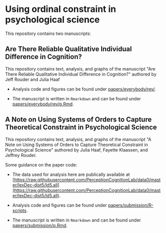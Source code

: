 # Using ordinal constraint in psychological science

This repository contains two manuscripts:

## Are There Reliable Qualitative Individual Difference in Cognition?

This repository contains text, analysis, and graphs of the manuscript "Are There Reliable Qualitative Individual Difference in Cognition?" authored by Jeff Rouder and Julia Haaf

- Analysis code and figures can be found under [papers/everybody/rev/](https://github.com/PerceptionAndCognitionLab/bf-order/tree/public/papers/short/R-scripts).

- The manuscript is written in `Rmarkdown` and can be found under [papers/everybody/rev/p.Rmd](https://github.com/PerceptionAndCognitionLab/bf-order/blob/public/papers/short/p.Rmd).

## A Note on Using Systems of Orders to Capture Theoretical Constraint in Psychological Science

This repository contains text, analysis, and graphs of the manuscript "A Note on Using Systems of Orders to Capture Theoretical Constraint in Psychological Science" authored by Julia Haaf, Fayette Klaassen, and Jeffrey Rouder. 

Some guidance on the paper code:

- The data used for analysis here are publically available at [https://raw.githubusercontent.com/PerceptionCognitionLab/data0/master/lexDec-dist5/ld5.all](https://raw.githubusercontent.com/PerceptionCognitionLab/data0/master/lexDec-dist5/ld5.all).

- Analysis code and figures can be found under [papers/submission/R-scripts](https://github.com/PerceptionAndCognitionLab/bf-order/tree/public/papers/short/R-scripts).

- The manuscript is written in `Rmarkdown` and can be found under [papers/submission/p.Rmd](https://github.com/PerceptionAndCognitionLab/bf-order/blob/public/papers/short/p.Rmd).
